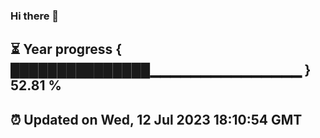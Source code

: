### Hi there 👋
⏳ Year progress { ███████████████▁▁▁▁▁▁▁▁▁▁▁▁▁▁▁ } 52.81 %
---
⏰ Updated on Wed, 12 Jul 2023 18:10:54 GMT
---
